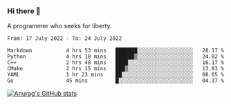 ### Hi there 👋

<!--
**shejialuo/shejialuo** is a ✨ _special_ ✨ repository because its `README.md` (this file) appears on your GitHub profile.

Here are some ideas to get you started:

- 🔭 I’m currently working on ...
- 🌱 I’m currently learning ...
- 👯 I’m looking to collaborate on ...
- 🤔 I’m looking for help with ...
- 💬 Ask me about ...
- 📫 How to reach me: ...
- 😄 Pronouns: ...
- ⚡ Fun fact: ...
-->

A programmer who seeks for liberty.

<!--START_SECTION:waka-->

```text
From: 17 July 2022 - To: 24 July 2022

Markdown           4 hrs 53 mins   ███████░░░░░░░░░░░░░░░░░░   28.17 %
Python             4 hrs 18 mins   ██████▒░░░░░░░░░░░░░░░░░░   24.82 %
C++                2 hrs 48 mins   ████░░░░░░░░░░░░░░░░░░░░░   16.17 %
CMake              2 hrs 15 mins   ███▒░░░░░░░░░░░░░░░░░░░░░   13.03 %
YAML               1 hr 23 mins    ██░░░░░░░░░░░░░░░░░░░░░░░   08.05 %
Go                 45 mins         █░░░░░░░░░░░░░░░░░░░░░░░░   04.37 %
```

<!--END_SECTION:waka-->

[![Anurag's GitHub stats](https://github-readme-stats.vercel.app/api?username=shejialuo&show_icons=true&theme=dracula)](https://github.com/anuraghazra/github-readme-stats)

